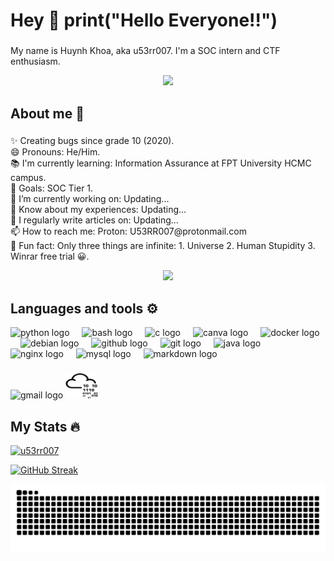 <h1 align="left">Hey 👋 print("Hello Everyone!!")</h1>

###

<p align="left">My name is Huynh Khoa, aka u53rr007. I'm a SOC intern and CTF enthusiasm.</p>

<div align="center">
  <img height="200" src="https://avatars.githubusercontent.com/u/165979681?s=400&u=4ecbd6556aeb645cf2d853a33325c2fd0aec905b&v=4"  />
</div>
<h2 align="left">About me 🙂</h2>

###

<p align="left">✨ Creating bugs since grade 10 (2020). <br>😄 Pronouns: He/Him. <br>📚 I'm currently learning: Information Assurance at FPT University HCMC campus.<br>🎯 Goals: SOC Tier 1.<br>🔭 I’m currently working on: Updating... <br>📄 Know about my experiences: Updating...<br> 📝 I regularly write articles on: Updating...<br>📫 How to reach me: Proton: U53RR007@protonmail.com<br>🎲 Fun fact: Only three things are infinite: 1. Universe 2. Human Stupidity 3. Winrar free trial 😀.</p>

<div align="center">
  <img src="https://profile-counter.glitch.me/u53rr007/count.svg?"  />
</div>

<h2 align="left">Languages and tools ⚙️</h2>
<div align="left">
  <img src="https://cdn.jsdelivr.net/gh/devicons/devicon/icons/python/python-original.svg" height="40" alt="python logo"  />
  <img width="12" />
  <img src="https://cdn.jsdelivr.net/gh/devicons/devicon/icons/bash/bash-original.svg" height="40" alt="bash logo"  />
  <img width="12" />
  <img src="https://cdn.jsdelivr.net/gh/devicons/devicon/icons/c/c-original.svg" height="40" alt="c logo"  />
  <img width="12" />
  <img src="https://cdn.jsdelivr.net/gh/devicons/devicon/icons/canva/canva-original.svg" height="40" alt="canva logo"  />
  <img width="12" />
  <img src="https://cdn.jsdelivr.net/gh/devicons/devicon/icons/docker/docker-original.svg" height="40" alt="docker logo"  />
  <img width="12" />
  <img src="https://cdn.jsdelivr.net/gh/devicons/devicon/icons/debian/debian-original.svg" height="40" alt="debian logo"  />
  <img width="12" />
  <img src="https://cdn.jsdelivr.net/gh/devicons/devicon/icons/github/github-original.svg" height="40" alt="github logo"  />
  <img width="12" />
  <img src="https://cdn.jsdelivr.net/gh/devicons/devicon/icons/git/git-original.svg" height="40" alt="git logo"  />
  <img width="12" />
  <img src="https://cdn.jsdelivr.net/gh/devicons/devicon/icons/java/java-original.svg" height="40" alt="java logo"  />
  <img width="12" />
  <img src="https://cdn.jsdelivr.net/gh/devicons/devicon/icons/nginx/nginx-original.svg" height="40" alt="nginx logo"  />
  <img width="12" />
  <img src="https://cdn.jsdelivr.net/gh/devicons/devicon/icons/mysql/mysql-original.svg" height="40" alt="mysql logo"  />
  <img width="12" />
  <img src="https://cdn.jsdelivr.net/gh/devicons/devicon/icons/markdown/markdown-original.svg" height="40" alt="markdown logo"  />
</div>

###

<div align="left">
  <img src="https://raw.githubusercontent.com/maurodesouza/profile-readme-generator/master/src/assets/icons/social/gmail/default.svg" width="52" height="40" alt="gmail logo"  />
  <img src="https://raw.githubusercontent.com/maurodesouza/profile-readme-generator/master/src/assets/icons/social/tryhackme/default.svg" width="52" height="40" alt="tryhackme logo"  />
</div>

###

<h2 align="left">My Stats 🔥</h2>

<p align="left"> <a href="https://github.com/ryo-ma/github-profile-trophy"><img src="https://github-profile-trophy.vercel.app/?username=u53rr007" alt="u53rr007" /></a> </p>

[![GitHub Streak](https://github-readme-streak-stats.herokuapp.com?user=u53rr007&theme=dark)](https://git.io/streak-stats)

<img src="https://raw.githubusercontent.com/u53rr007/u53rr007/output/snake.svg" alt="Snake animation" />
